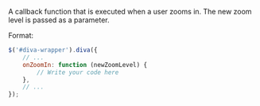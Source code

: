 A callback function that is executed when a user zooms in. The new zoom level
is passed as a parameter.

Format:

```javascript
$('#diva-wrapper').diva({
    // ...
    onZoomIn: function (newZoomLevel) {
        // Write your code here
    },
    // ...
});
```
